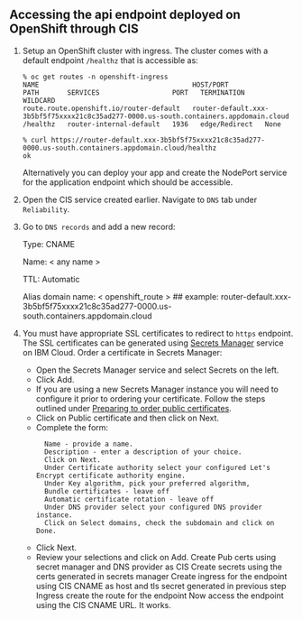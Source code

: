 ## Accessing the api endpoint deployed on OpenShift through CIS

1. Setup an OpenShift cluster with ingress. The cluster comes with a default endpoint `/healthz` that is accessible as:
   ```
   % oc get routes -n openshift-ingress
   NAME                                      HOST/PORT                                                                               PATH       SERVICES                  PORT   TERMINATION     WILDCARD
   route.route.openshift.io/router-default   router-default.xxx-3b5bf5f75xxxx21c8c35ad277-0000.us-south.containers.appdomain.cloud   /healthz   router-internal-default   1936   edge/Redirect   None

   % curl https://router-default.xxx-3b5bf5f75xxxx21c8c35ad277-0000.us-south.containers.appdomain.cloud/healthz
   ok
   ```

   Alternatively you can deploy your app and create the NodePort service for the application endpoint which should be accessible.
   
2. Open the CIS service created earlier. Navigate to `DNS` tab under `Reliability`.
 
3. Go to `DNS records` and add a new record:

   Type: CNAME
   
   Name: < any name >

   TTL: Automatic

   Alias domain name: < openshift_route >  ## example: router-default.xxx-3b5bf5f75xxxx21c8c35ad277-0000.us-south.containers.appdomain.cloud

   
4. You must have appropriate SSL certificates to redirect to `https` endpoint. The SSL certificates can be generated using [Secrets Manager](https://cloud.ibm.com/catalog/services/secrets-manager) service on IBM Cloud. Order a certificate in Secrets Manager:

    * Open the Secrets Manager service and select Secrets on the left.
    * Click Add.
    * If you are using a new Secrets Manager instance you will need to configure it prior to ordering your certificate. Follow the steps outlined under [Preparing to order public certificates](https://cloud.ibm.com/docs/secrets-manager?topic=secrets-manager-prepare-order-certificates&interface=ui).
    * Click on Public certificate and then click on Next.
    * Complete the form:
      ```
        Name - provide a name.
        Description - enter a description of your choice.
        Click on Next.
        Under Certificate authority select your configured Let's Encrypt certificate authority engine.
        Under Key algorithm, pick your preferred algorithm,
        Bundle certificates - leave off
        Automatic certificate rotation - leave off
        Under DNS provider select your configured DNS provider instance.
        Click on Select domains, check the subdomain and click on Done.
      ```
    * Click Next.
    * Review your selections and click on Add.
    Create Pub certs using secret manager and DNS provider as CIS
    Create secrets using the certs generated in secrets manager
    Create ingress for the endpoint using CIS CNAME as host and tls secret generated in previous step
    Ingress create the route for the endpoint
    Now access the endpoint using the CIS CNAME URL. It works.


